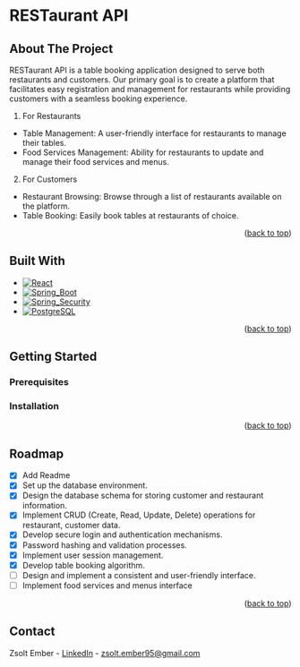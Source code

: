 # RESTaurant API

## About The Project

RESTaurant API is a table booking application designed to serve both restaurants and customers. Our primary goal is to create a platform that facilitates easy registration and management for restaurants while providing customers with a seamless booking experience.
1. For Restaurants
- Table Management: A user-friendly interface for restaurants to manage their tables.
- Food Services Management: Ability for restaurants to update and manage their food services and menus.

2. For Customers
- Restaurant Browsing: Browse through a list of restaurants available on the platform.
- Table Booking: Easily book tables at restaurants of choice.

<p align="right">(<a href="#readme-top">back to top</a>)</p>


## Built With
* [![React][React.js]][React-url]
* [![Spring_Boot]][Spring_Boot-url]
* [![Spring_Security]][Spring_Security-url]
* [![PostgreSQL]][PostgreSQL-url]

<p align="right">(<a href="#readme-top">back to top</a>)</p>


<!-- GETTING STARTED -->
## Getting Started
### Prerequisites
### Installation


<p align="right">(<a href="#readme-top">back to top</a>)</p>

<!-- ROADMAP -->
## Roadmap

- [x] Add Readme
- [x] Set up the database environment.
- [x] Design the database schema for storing customer and restaurant information.
- [x] Implement CRUD (Create, Read, Update, Delete) operations for restaurant, customer data.
- [x] Develop secure login and authentication mechanisms.
- [x] Password hashing and validation processes.
- [x] Implement user session management.
- [x] Develop table booking algorithm.
- [ ] Design and implement a consistent and user-friendly interface.
- [ ] Implement food services and menus interface 

<p align="right">(<a href="#readme-top">back to top</a>)</p>

<!-- CONTACT -->
## Contact
Zsolt Ember - [LinkedIn](https://www.linkedin.com/in/zsolt-ember/) - 
zsolt.ember95@gmail.com










<!-- MARKDOWN LINKS & IMAGES -->
[React.js]: https://img.shields.io/badge/React-%23231F20?logo=react
[React-url]: https://reactjs.org/

[Spring_Boot]: https://img.shields.io/badge/Spring_Boot-%23231F20?logo=springboot
[Spring_Boot-url]: https://spring.io/projects/spring-boot 

[Spring_Security]: https://img.shields.io/badge/Spring_Security-%23231F20?logo=springsecurity
[Spring_Security-url]: https://spring.io/projects/spring-security

[PostgreSQL]: https://img.shields.io/badge/PostgreSQL-%23231F20?logo=postgresql
[PostgreSQL-url]: https://www.postgresql.org/
